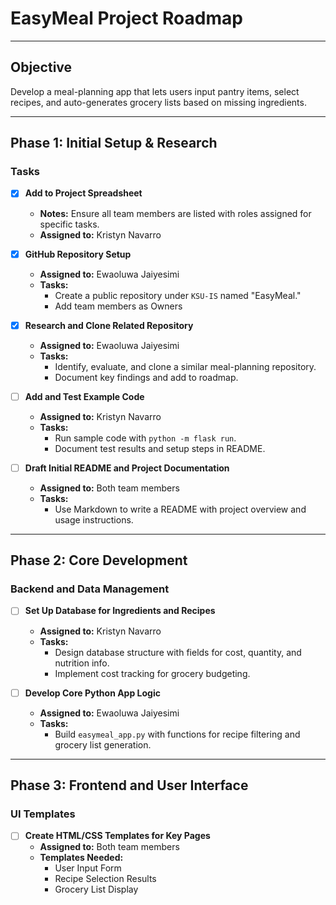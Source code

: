 # EasyMeal Project Roadmap
--------

## Objective
Develop a meal-planning app that lets users input pantry items, select recipes, and auto-generates grocery lists based on missing ingredients.

---

## Phase 1: Initial Setup & Research  

### Tasks

- [x] **Add to Project Spreadsheet**
  - **Notes:** Ensure all team members are listed with roles assigned for specific tasks.
  - **Assigned to:** Kristyn Navarro

- [x] **GitHub Repository Setup**
  - **Assigned to:** Ewaoluwa Jaiyesimi
  - **Tasks:**
    - Create a public repository under `KSU-IS` named "EasyMeal."
    - Add team members as Owners
    

- [x] **Research and Clone Related Repository**
  - **Assigned to:** Ewaoluwa Jaiyesimi
  - **Tasks:**
    - Identify, evaluate, and clone a similar meal-planning repository.
    - Document key findings and add to roadmap.

- [ ] **Add and Test Example Code**
  - **Assigned to:** Kristyn Navarro
  - **Tasks:**
    - Run sample code with `python -m flask run`.
    - Document test results and setup steps in README.

- [ ] **Draft Initial README and Project Documentation**
  - **Assigned to:** Both team members
  - **Tasks:**
    - Use Markdown to write a README with project overview and usage instructions.

---

## Phase 2: Core Development  

### Backend and Data Management
- [ ] **Set Up Database for Ingredients and Recipes**
  - **Assigned to:** Kristyn Navarro
  - **Tasks:**
    - Design database structure with fields for cost, quantity, and nutrition info.
    - Implement cost tracking for grocery budgeting.

- [ ] **Develop Core Python App Logic**
  - **Assigned to:** Ewaoluwa Jaiyesimi
  - **Tasks:**
    - Build `easymeal_app.py` with functions for recipe filtering and grocery list generation.

---

## Phase 3: Frontend and User Interface

### UI Templates
- [ ] **Create HTML/CSS Templates for Key Pages**
  - **Assigned to:** Both team members
  - **Templates Needed:**
    - User Input Form
    - Recipe Selection Results
    - Grocery List Display
